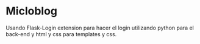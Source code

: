 Micloblog
===================

Usando Flask-Login extension para hacer el login utilizando python para el back-end y html y css para templates y css.
